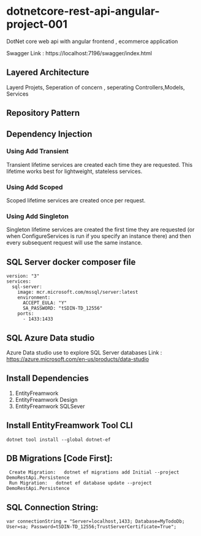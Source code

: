 # dotnetcore-rest-api-angular-project-001

DotNet core web api with angular frontend , ecommerce application

Swagger Link : https://localhost:7196/swagger/index.html

## Layered Architecture

Layerd Projets, Seperation of concern , seperating Controllers,Models, Services

## Repository Pattern

## Dependency Injection

### Using Add Transient

Transient lifetime services are created each time they are requested. This lifetime works best for lightweight, stateless services.

### Using Add Scoped

Scoped lifetime services are created once per request.

### Using Add Singleton

Singleton lifetime services are created the first time they are requested (or when ConfigureServices is run if you specify an instance there) and then every subsequent request will use the same instance.

## SQL Server docker composer file

```
version: "3"
services:
  sql-server:
    image: mcr.microsoft.com/mssql/server:latest
    environment:
      ACCEPT_EULA: "Y"
      SA_PASSWORD: "tSDIN-TD_12556"
    ports:
      - 1433:1433

```

## SQL Azure Data studio

Azure Data studio use to explore SQL Server databases
Link : https://azure.microsoft.com/en-us/products/data-studio

## Install Dependencies

1.  EntityFreamwork
2.  EntityFreamwork Design
3.  EntityFreamwork SQLSever

## Install EntityFreamwork Tool CLI

```
dotnet tool install --global dotnet-ef
```

## DB Migrations [Code First]:

```
 Create Migration:   dotnet ef migrations add Initial --project DemoRestApi.Persistence
 Run Migration:   dotnet ef database update --project DemoRestApi.Persistence

```

## SQL Connection String:

```
var connectionString = "Server=localhost,1433; Database=MyTodoDb; User=sa; Password=tSDIN-TD_12556;TrustServerCertificate=True";
```
